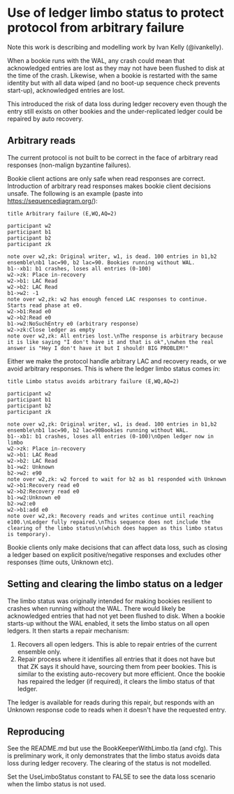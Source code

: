 # Use of ledger limbo status to protect protocol from arbitrary failure

Note this work is describing and modelling work by Ivan Kelly (@ivankelly).

When a bookie runs with the WAL, any crash could mean that acknowledged entries are lost as they may not have been flushed to disk at the time of the crash. Likewise, when a bookie is restarted with the same identity but with all data wiped (and no boot-up sequence check prevents start-up), acknowledged entries are lost.

This introduced the risk of data loss during ledger recovery even though the entry still exists on other bookies and the under-replicated ledger could be repaired by auto recovery.

## Arbitrary reads

The current protocol is not built to be correct in the face of arbitrary read responses (non-malign byzantine failures). 

Bookie client actions are only safe when read responses are correct. Introduction of arbitrary read responses makes bookie client
decisions unsafe. The following is an example (paste into https://sequencediagram.org/):

```
title Arbitrary failure (E,WQ,AQ=2)

participant w2
participant b1
participant b2
participant zk

note over w2,zk: Original writer, w1, is dead. 100 entries in b1,b2 ensemble\nb1 lac=90, b2 lac=90. Bookies running without WAL.
b1--xb1: b1 crashes, loses all entries (0-100)
w2->zk: Place in-recovery
w2->b1: LAC Read
w2->b2: LAC Read
b1->w2: -1
note over w2,zk: w2 has enough fenced LAC responses to continue. Starts read phase at e0.
w2->b1:Read e0
w2->b2:Read e0
b1->w2:NoSuchEntry e0 (arbitrary response)
w2->zk:Close ledger as empty
note over w2,zk: All entries lost.\nThe response is arbitrary because it is like saying "I don't have it and that is ok",\nwhen the real answer is "Hey I don't have it but I should! BIG PROBLEM!"
```

Either we make the protocol handle arbitrary LAC and recovery reads, or we avoid arbitrary responses. This is where the ledger limbo status comes in:

```
title Limbo status avoids arbitrary failure (E,WQ,AQ=2)

participant w2
participant b1
participant b2
participant zk

note over w2,zk: Original writer, w1, is dead. 100 entries in b1,b2 ensemble\nb1 lac=90, b2 lac=90Bookies running without WAL.
b1--xb1: b1 crashes, loses all entries (0-100)\nOpen ledger now in limbo
w2->zk: Place in-recovery
w2->b1: LAC Read
w2->b2: LAC Read
b1->w2: Unknown
b2->w2: e90
note over w2,zk: w2 forced to wait for b2 as b1 responded with Unknown
w2->b1:Recovery read e0
w2->b2:Recovery read e0
b1->w2:Unknown e0
b2->w2:e0
w2->b1:add e0
note over w2,zk: Recovery reads and writes continue until reaching e100.\nLedger fully repaired.\nThis sequence does not include the clearing of the limbo status\n(which does happen as this limbo status is temporary).
```

Bookie clients only make decisions that can affect data loss, such as closing a ledger based on explicit positive/negative responses and excludes other responses (time outs, Unknown etc).

## Setting and clearing the limbo status on a ledger

The limbo status was originally intended for making bookies resilient to crashes when running without the WAL. There would likely be acknowledged entries that had not yet been flushed to disk. When a bookie starts-up without the WAL enabled, it sets the limbo status on all open ledgers. It then starts a repair mechanism:

1. Recovers all open ledgers. This is able to repair entries of the current ensemble only.
2. Repair process where it identifies all entries that it does not have but that ZK says it should have, sourcing them from peer bookies. This is similar to the existing auto-recovery but more efficient. Once the bookie has repaired the ledger (if required), it clears the limbo status of that ledger.

The ledger is available for reads during this repair, but responds with an Unknown response code to reads when it doesn't have the requested entry.

## Reproducing

See the README.md but use the BookKeeperWithLimbo.tla (and cfg). This is preliminary work, it only demonstrates that the limbo status avoids data loss during ledger recovery. The clearing of the status is not modelled.

Set the UseLimboStatus constant to FALSE to see the data loss scenario when the limbo status is not used.